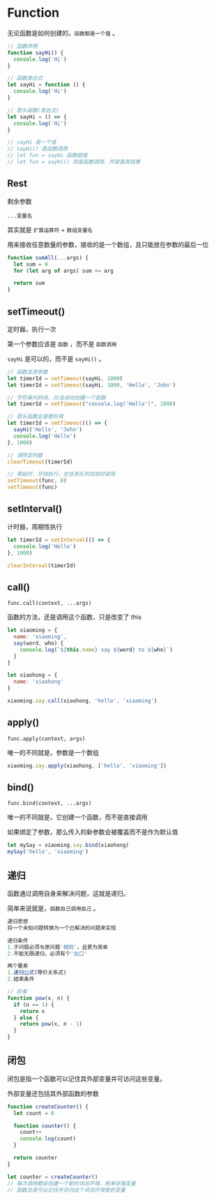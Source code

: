 # Function

无论函数是如何创建的，`函数都是一个值` 。

```js
// 函数声明
function sayHi() {
  console.log('Hi')
}

// 函数表达式
let sayHi = function () {
  console.log('Hi')
}

// 箭头函数(表达式)
let sayHi = () => {
  console.log('Hi')
}

// sayHi 是一个值
// sayHi() 是函数调用
// let fun = sayHi 函数赋值
// let fun = sayHi() 则是函数调用，并赋值其结果
```

## Rest

剩余参数

`...变量名`

其实就是 `扩展运算符` + `数组变量名`

用来接收任意数量的参数，接收的是一个数组，且只能放在参数的最后一位

```js
function sumAll(...args) {
  let sum = 0
  for (let arg of args) sum += arg

  return sum
}
```

## setTimeout()

定时器，执行一次

第一个参数应该是 `函数` ，而不是 `函数调用`

`sayHi` 是可以的，而不是 `sayHi()` 。

```js
// 函数及其参数
let timerId = setTimeout(sayHi, 1000)
let timerId = setTimeout(sayHi, 1000, 'Hello', 'John')

// 字符串代码块，JS会自动创建一个函数
let timerId = setTimeout("console.log('Hello')", 1000)

// 箭头函数总是更好用
let timerId = setTimeout(() => {
  sayHi('Hello', 'John')
  console.log('Hello')
}, 1000)

// 清除定时器
clearTimeout(timerId)

// 零延时，尽快执行，在任务队列完成时调用
setTimeout(func, 0)
setTimeout(func)
```

## setInterval()

计时器，周期性执行

```js
let timerId = setInterval(() => {
  console.log('Hello')
}, 1000)

clearInterval(timerId)
```

## call()

`func.call(context, ...args)`

函数的方法，还是调用这个函数，只是改变了 this

```js
let xiaoming = {
  name: 'xiaoming',
  say(word, who) {
    console.log(`${this.name} say ${word} to ${who}`)
  }
}

let xiaohong = {
  name: 'xiaohong'
}

xiaoming.say.call(xiaohong, 'hello', 'xiaoming')
```

## apply()

`func.apply(context, args)`

唯一的不同就是，参数是一个数组

```js
xiaoming.say.apply(xiaohong, ['hello', 'xiaoming'])
```

## bind()

`func.bind(context, ...args)`

唯一的不同就是，它创建一个函数，而不是直接调用

如果绑定了参数，那么传入的新参数会被覆盖而不是作为默认值

```js
let mySay = xiaoming.say.bind(xiaohong)
mySay('hello', 'xiaoming')
```

## 递归

函数通过调用自身来解决问题，这就是递归。

简单来说就是，`函数自己调用自己` 。

```js
递归思想
将一个未知问题转换为一个已解决的问题来实现

递归条件
1.子问题必须与原问题'相同'，且更为简单
2.不能无限递归，必须有个'出口'

两个要素
1.递归公式(等价关系式)
2.结束条件
```

```js
// 阶乘
function pow(x, n) {
  if (n == 1) {
    return x
  } else {
    return pow(x, n - 1)
  }
}
```

## 闭包

闭包是指一个函数可以记住其外部变量并可访问这些变量。

外部变量还包括其外部函数的参数

```js
function createCounter() {
  let count = 0

  function counter() {
    count++
    console.log(count)
  }

  return counter
}

let counter = createCounter()
// 每次调用都会创建一个新的词法环境，用来存储变量
// 函数总是可以记住并访问这个词法环境里的变量
```
